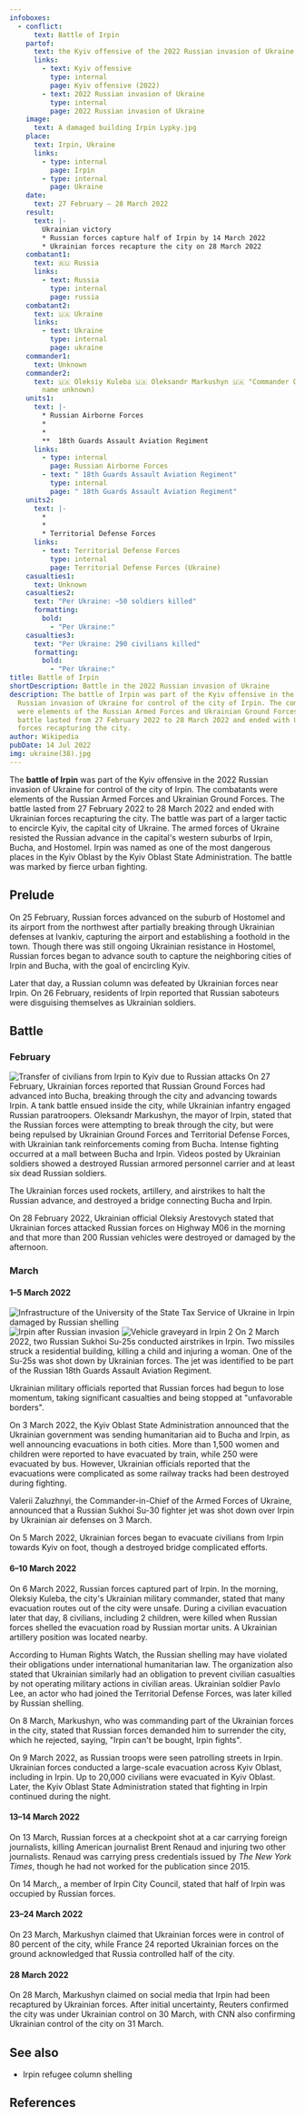 ```yaml
---
infoboxes:
  - conflict:
      text: Battle of Irpin
    partof:
      text: the Kyiv offensive of the 2022 Russian invasion of Ukraine
      links:
        - text: Kyiv offensive
          type: internal
          page: Kyiv offensive (2022)
        - text: 2022 Russian invasion of Ukraine
          type: internal
          page: 2022 Russian invasion of Ukraine
    image:
      text: A damaged building Irpin Lypky.jpg
    place:
      text: Irpin, Ukraine
      links:
        - type: internal
          page: Irpin
        - type: internal
          page: Ukraine
    date:
      text: 27 February – 28 March 2022
    result:
      text: |-
        Ukrainian victory
        * Russian forces capture half of Irpin by 14 March 2022 
        * Ukrainian forces recapture the city on 28 March 2022
    combatant1:
      text: 🇷🇺 Russia
      links:
        - text: Russia
          type: internal
          page: russia
    combatant2:
      text: 🇺🇦 Ukraine
      links:
        - text: Ukraine
          type: internal
          page: ukraine
    commander1:
      text: Unknown
    commander2:
      text: 🇺🇦 Oleksiy Kuleba 🇺🇦 Oleksandr Markushyn 🇺🇦 "Commander Casper" (real
        name unknown)
    units1:
      text: |-
        * Russian Airborne Forces
        * 
        * 
        **  18th Guards Assault Aviation Regiment
      links:
        - type: internal
          page: Russian Airborne Forces
        - text: " 18th Guards Assault Aviation Regiment"
          type: internal
          page: " 18th Guards Assault Aviation Regiment"
    units2:
      text: |-
        * 
        * 
        * Territorial Defense Forces
      links:
        - text: Territorial Defense Forces
          type: internal
          page: Territorial Defense Forces (Ukraine)
    casualties1:
      text: Unknown
    casualties2:
      text: "Per Ukraine: ~50 soldiers killed"
      formatting:
        bold:
          - "Per Ukraine:"
    casualties3:
      text: "Per Ukraine: 290 civilians killed"
      formatting:
        bold:
          - "Per Ukraine:"
title: Battle of Irpin
shortDescription: Battle in the 2022 Russian invasion of Ukraine
description: The battle of Irpin was part of the Kyiv offensive in the 2022
  Russian invasion of Ukraine for control of the city of Irpin. The combatants
  were elements of the Russian Armed Forces and Ukrainian Ground Forces. The
  battle lasted from 27 February 2022 to 28 March 2022 and ended with Ukrainian
  forces recapturing the city.
author: Wikipedia
pubDate: 14 Jul 2022
img: ukraine(38).jpg
---
```


The **battle of Irpin** was part of the Kyiv offensive in the 2022 Russian invasion of Ukraine for control of the city of Irpin. The combatants were elements of the Russian Armed Forces and Ukrainian Ground Forces. The battle lasted from 27 February 2022 to 28 March 2022 and ended with Ukrainian forces recapturing the city. The battle was part of a larger tactic to encircle Kyiv, the capital city of Ukraine. The armed forces of Ukraine resisted the Russian advance in the capital's western suburbs of Irpin, Bucha, and Hostomel. Irpin was named as one of the most dangerous places in the Kyiv Oblast by the Kyiv Oblast State Administration. The battle was marked by fierce urban fighting.

## Prelude

On 25 February, Russian forces advanced on the suburb of Hostomel and its airport from the northwest after partially breaking through Ukrainian defenses at Ivankiv, capturing the airport and establishing a foothold in the town. Though there was still ongoing Ukrainian resistance in Hostomel, Russian forces began to advance south to capture the neighboring cities of Irpin and Bucha, with the goal of encircling Kyiv.

Later that day, a Russian column was defeated by Ukrainian forces near Irpin. On 26 February, residents of Irpin reported that Russian saboteurs were disguising themselves as Ukrainian soldiers.

## Battle

### February

![Transfer of civilians from Irpin to Kyiv due to Russian attacks](https://wikipedia.org/wiki/Special:Redirect/file/Transfer_of_civilians_from_Irpin_to_Kyiv_due_to_Russian_attacks.jpg?)
On 27 February, Ukrainian forces reported that Russian Ground Forces had advanced into Bucha, breaking through the city and advancing towards Irpin. A tank battle ensued inside the city, while Ukrainian infantry engaged Russian paratroopers. Oleksandr Markushyn, the mayor of Irpin, stated that the Russian forces were attempting to break through the city, but were being repulsed by Ukrainian Ground Forces and Territorial Defense Forces, with Ukrainian tank reinforcements coming from Bucha. Intense fighting occurred at a mall between Bucha and Irpin. Videos posted by Ukrainian soldiers showed a destroyed Russian armored personnel carrier and at least six dead Russian soldiers.

The Ukrainian forces used rockets, artillery, and airstrikes to halt the Russian advance, and destroyed a bridge connecting Bucha and Irpin.

On 28 February 2022, Ukrainian official Oleksiy Arestovych stated that Ukrainian forces attacked Russian forces on Highway M06 in the morning and that more than 200 Russian vehicles were destroyed or damaged by the afternoon.

### March

#### 1–5 March 2022

![Infrastructure of the University of the State Tax Service of Ukraine in Irpin damaged by Russian shelling](https://wikipedia.org/wiki/Special:Redirect/file/Infrastructure_of_the_University_of_the_State_Tax_Service_of_Ukraine_in_Irpin_damaged_by_Russian_shelling.jpg?)
![Irpin after Russian invasion](https://wikipedia.org/wiki/Special:Redirect/file/Irpin_after_Russian_invasion.jpg?)
![Vehicle graveyard in Irpin 2](https://wikipedia.org/wiki/Special:Redirect/file/Vehicle_graveyard_in_Irpin_2.jpg?)
On 2 March 2022, two Russian Sukhoi Su-25s conducted airstrikes in Irpin. Two missiles struck a residential building, killing a child and injuring a woman. One of the Su-25s was shot down by Ukrainian forces. The jet was identified to be part of the Russian 18th Guards Assault Aviation Regiment.

Ukrainian military officials reported that Russian forces had begun to lose momentum, taking significant casualties and being stopped at "unfavorable borders".

On 3 March 2022, the Kyiv Oblast State Administration announced that the Ukrainian government was sending humanitarian aid to Bucha and Irpin, as well announcing evacuations in both cities. More than 1,500 women and children were reported to have evacuated by train, while 250 were evacuated by bus. However, Ukrainian officials reported that the evacuations were complicated as some railway tracks had been destroyed during fighting.

Valerii Zaluzhnyi, the Commander-in-Chief of the Armed Forces of Ukraine, announced that a Russian Sukhoi Su-30 fighter jet was shot down over Irpin by Ukrainian air defenses on 3 March.

On 5 March 2022, Ukrainian forces began to evacuate civilians from Irpin towards Kyiv on foot, though a destroyed bridge complicated efforts.

#### 6–10 March 2022

On 6 March 2022, Russian forces captured part of Irpin. In the morning, Oleksiy Kuleba, the city's Ukrainian military commander, stated that many evacuation routes out of the city were unsafe. During a civilian evacuation later that day, 8 civilians, including 2 children, were killed when Russian forces shelled the evacuation road by Russian mortar units. A Ukrainian artillery position was located nearby.

According to Human Rights Watch, the Russian shelling may have violated their obligations under international humanitarian law. The organization also stated that Ukrainian similarly had an obligation to prevent civilian casualties by not operating military actions in civilian areas. Ukrainian soldier Pavlo Lee, an actor who had joined the Territorial Defense Forces, was later killed by Russian shelling.

On 8 March, Markushyn, who was commanding part of the Ukrainian forces in the city, stated that Russian forces demanded him to surrender the city, which he rejected, saying, "Irpin can't be bought, Irpin fights".

On 9 March 2022, as Russian troops were seen patrolling streets in Irpin. Ukrainian forces conducted a large-scale evacuation across Kyiv Oblast, including in Irpin. Up to 20,000 civilians were evacuated in Kyiv Oblast. Later, the Kyiv Oblast State Administration stated that fighting in Irpin continued during the night.

#### 13–14 March 2022

On 13 March, Russian forces at a checkpoint shot at a car carrying foreign journalists, killing American journalist Brent Renaud and injuring two other journalists. Renaud was carrying press credentials issued by _The New York Times_, though he had not worked for the publication since 2015.

On 14 March,, a member of Irpin City Council, stated that half of Irpin was occupied by Russian forces.

#### 23–24 March 2022

On 23 March, Markushyn claimed that Ukrainian forces were in control of 80 percent of the city, while France 24 reported Ukrainian forces on the ground acknowledged that Russia controlled half of the city.

#### 28 March 2022

On 28 March, Markushyn claimed on social media that Irpin had been recaptured by Ukrainian forces. After initial uncertainty, Reuters confirmed the city was under Ukrainian control on 30 March, with CNN also confirming Ukrainian control of the city on 31 March.

## See also

- Irpin refugee column shelling

## References
